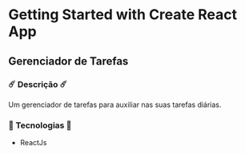 # Getting Started with Create React App

## Gerenciador de Tarefas

### ☄️ Descrição ☄️

<p>
    Um gerenciador de tarefas para auxiliar nas suas tarefas diárias.
</p>

### 🌌 Tecnologias 🌌

- ReactJs